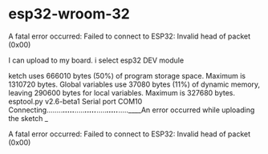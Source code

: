 # esp32-wroom-32
A fatal error occurred: Failed to connect to ESP32: Invalid head of packet (0x00)

I can upload to my board. i select esp32 DEV module

ketch uses 666010 bytes (50%) of program storage space. Maximum is 1310720 bytes.
Global variables use 37080 bytes (11%) of dynamic memory, leaving 290600 bytes for local variables. Maximum is 327680 bytes.
esptool.py v2.6-beta1
Serial port COM10
Connecting........_____....._____....._____....._____....._____....._____.....____An error occurred while uploading the sketch
_

A fatal error occurred: Failed to connect to ESP32: Invalid head of packet (0x00)

